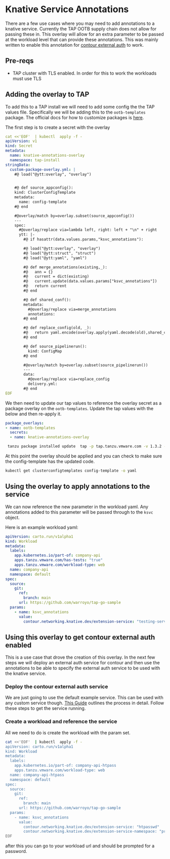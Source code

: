 # Knative Service Annotations

There are a few use cases where you may need to add annotations to a knative service. Currently the TAP OOTB supply chain does not allow for passing these in. This overlay will allow for an extra parameter to be passed at the workload level that can provide these annotations. This was mainly written to enable this annotation for [contour external auth](https://projectcontour.io/guides/external-authorization/) to work.

## Pre-reqs

* TAP cluster with TLS enabled. In order for this to work the workloads must use TLS



## Adding the overlay to TAP

To add this to a TAP install we will need to add some config the the TAP values file. Specifically we will be adding this to the `ootb-templates` package. The official docs for how to customize packages is [here](https://docs.vmware.com/en/VMware-Tanzu-Application-Platform/1.3/tap/GUID-customize-package-installation.html).



The first step is to create a secret with the overlay


```yaml
cat <<'EOF'  | kubectl  apply -f -
apiVersion: v1
kind: Secret
metadata:
  name: knative-annotations-overlay
  namespace: tap-install
stringData:
  custom-package-overlay.yml: |
    #@ load("@ytt:overlay", "overlay")


    #@ def source_appconfig():
    kind: ClusterConfigTemplate
    metadata:
      name: config-template
    #@ end

    #@overlay/match by=overlay.subset(source_appconfig())
    ---
    spec:
      #@overlay/replace via=lambda left, right: left + "\n" + right
      ytt: |-
        #@ if hasattr(data.values.params,"ksvc_annotations"):

        #@ load("@ytt:overlay", "overlay")
        #@ load("@ytt:struct", "struct")
        #@ load("@ytt:yaml", "yaml")

        #@ def merge_annotations(existing,_):
        #@   ann = {}
        #@   current = dict(existing)
        #@   current.update(data.values.params["ksvc_annotations"])
        #@   return current
        #@ end

        #@ def shared_conf():
        metadata:
          #@overlay/replace via=merge_annotations
          annotations:
        #@ end

        #@ def replace_config(old, _):
        #@   return yaml.encode(overlay.apply(yaml.decode(old),shared_conf()))
        #@ end

        #@ def source_pipelinerun():
          kind: ConfigMap
        #@ end

        #@overlay/match by=overlay.subset(source_pipelinerun())
        ---
        data:
          #@overlay/replace via=replace_config
          delivery.yml:
        #@ end
EOF
```

We then need to update our tap values to reference the overlay secret as a package overlay on the `ootb-templates`. Update the tap values with the below and then re-apply it.


```yaml
package_overlays:
- name: ootb-templates
  secrets:
  - name: knative-annotations-overlay
```

```bash
 tanzu package installed update  tap -p tap.tanzu.vmware.com -v 1.3.2 --values-file tap-values.yaml -n tap-install
```


At this point the overlay should be applied and you can check to make sure the config-template has the updated code.

```bash
kubectl get clusterconfigtemplates config-template -o yaml
```

## Using the overlay to apply annotations to the service

We can now reference the new parameter in the workload yaml. Any annotations added to this parameter will be passed through to the `ksvc` object.

Here is an example workload yaml:

```yaml
apiVersion: carto.run/v1alpha1
kind: Workload
metadata:
  labels:
    app.kubernetes.io/part-of: company-api
    apps.tanzu.vmware.com/has-tests: "true"
    apps.tanzu.vmware.com/workload-type: web
  name: company-api
  namespace: default
spec:
  source:
    git:
      ref:
        branch: main
      url: https://github.com/warroyo/tap-go-sample
  params:
    - name: ksvc_annotations
      value:
        contour.networking.knative.dev/extension-service: "testing-service"
```


## Using this overlay to get contour external auth enabled

This is a use case that drove the creation of this overlay. In the next few steps we will deploy an external auth service for contour and then use the annotations to be able to specify the external auth service to be used with the knative service.


### Deploy the contour external auth service

We are just going to use the default example service. This can be used with any custom service though. [This Guide](https://projectcontour.io/guides/external-authorization/) outlines the process in detail. Follow these steps to get the service running. 


### Create a workload and reference the service


All we need to do is create the workload with the param set.

```bash
cat <<'EOF'  | kubectl  apply -f -
apiVersion: carto.run/v1alpha1
kind: Workload
metadata:
  labels:
    app.kubernetes.io/part-of: company-api-htpass
    apps.tanzu.vmware.com/workload-type: web
  name: company-api-htpass
  namespace: default
spec:
  source:
    git:
      ref:
        branch: main
      url: https://github.com/warroyo/tap-go-sample
  params:
    - name: ksvc_annotations
      value:
        contour.networking.knative.dev/extension-service: "htpasswd"
        contour.networking.knative.dev/extension-service-namespace: "projectcontour-auth"
EOF
```

after this you can go to your workload url and should be prompted for a password.